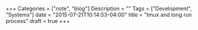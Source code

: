 +++
Categories = ["note", "blog"]
Description = ""
Tags = ["Development", "Systems"]
date = "2015-07-21T10:14:53-04:00"
title = "tmux and long run process"
draft = true
+++

